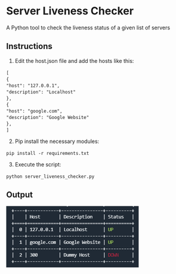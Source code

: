 # Server Liveness Checker

A Python tool to check the liveness status of a given list of servers

## Instructions

1. Edit the host.json file and add the hosts like this:

`[`<br />
	`{`<br />
		`"host": "127.0.0.1",`<br />
		`"description": "Localhost"`<br />
    	`},`<br />
	`{`<br />
		`"host": "google.com",`<br />
		`"description": "Google Website"`<br />
	`},`<br />
`]`

2. Pip install the necessary modules:

``
pip install -r requirements.txt
``

3. Execute the script:

``
python server_liveness_checker.py
``

## Output

![alt text](https://github.com/rmso27/server_liveness_checker/blob/main/print.png)
